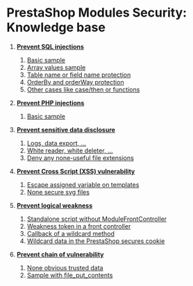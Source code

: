 # PrestaShop Modules Security: Knowledge base

1. **[Prevent SQL injections](/sql_injections.md)**
    1. [Basic sample](/sql_injections.md#basic-sample)
    2. [Array values sample](/sql_injections.md#array-values-sample)
    3. [Table name or field name protection](/sql_injections.md#table-name-or-field-name-protection)
    4. [OrderBy and orderWay protection](/sql_injections.md#orderby-and-orderway-protection)
    5. [Other cases like case/then or functions](/sql_injections.md#other-cases-like-casethen-or-functions)

2. **[Prevent PHP injections](/php_injections.md)**
    1. [Basic sample](/php_injections.md#basic-sample)

3. **[Prevent sensitive data disclosure](/sql_injections.md)**
    1. [Logs, data export, …]()
    2. [White reader, white deleter, …]()
    3. [Deny any none-useful file extensions]()

4. **[Prevent Cross Script (XSS) vulnerability](/sql_injections.md)**
    1. [Escape assigned variable on templates]()
    2. [None secure svg files]()

5. **[Prevent logical weakness](/sql_injections.md)**
    1. [Standalone script without ModuleFrontController]()
    2. [Weakness token in a front controller]()
    3. [Callback of a wildcard method]()
    4. [Wildcard data in the PrestaShop secures cookie]()

6. **[Prevent chain of vulnerability](/sql_injections.md)**
    1. [None obvious trusted data]()
    2. [Sample with file_put_contents]()
